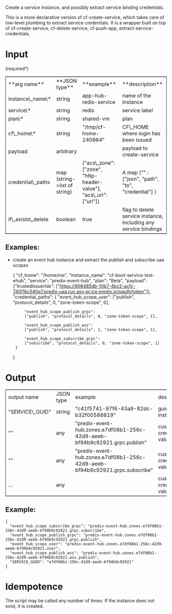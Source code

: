 Create a service instance, and possibly extract service binding credentials.

This is a more declarative version of cf-create-service, which takes care of low-level plumbing to extract service credentials.
It is a wrapper built on top of cf-create-service, cf-delete-service, cf-push-app, extract-service-credentials.

# Input

(required\*)

<table border="2" cellspacing="0" cellpadding="6" rules="groups" frame="hsides">


<colgroup>
<col  class="left" />

<col  class="left" />

<col  class="left" />

<col  class="left" />
</colgroup>
<tbody>
<tr>
<td class="left">**arg name**</td>
<td class="left">**JSON type**</td>
<td class="left">**example**</td>
<td class="left">**description**</td>
</tr>


<tr>
<td class="left">instance\_name\*</td>
<td class="left">string</td>
<td class="left">app-hub-redis-service</td>
<td class="left">name of the instance</td>
</tr>


<tr>
<td class="left">service\*</td>
<td class="left">string</td>
<td class="left">redis</td>
<td class="left">service label</td>
</tr>


<tr>
<td class="left">plan\*</td>
<td class="left">string</td>
<td class="left">shared-vm</td>
<td class="left">plan</td>
</tr>


<tr>
<td class="left">cf\_home\*</td>
<td class="left">string</td>
<td class="left">"/tmp/cf-home-240964"</td>
<td class="left">CF\_HOME where login has been issued</td>
</tr>


<tr>
<td class="left">payload</td>
<td class="left">arbitrary</td>
<td class="left">&#xa0;</td>
<td class="left">payload to create-service</td>
</tr>


<tr>
<td class="left">credential\_paths</td>
<td class="left">map (string->list of string)</td>
<td class="left">{"acs\_zone": ["zone", "http-header-value"], "acs\_uri": ["uri"]}</td>
<td class="left">A map {"<CUSTOM\_CREDENTIAL\_NAME>" : ["json", "path", "to", "credential"] }</td>
</tr>


<tr>
<td class="left">if\_exists\_delete</td>
<td class="left">boolean</td>
<td class="left">true</td>
<td class="left">flag to delete service instance, including any service bindings</td>
</tr>
</tbody>
</table>

## Examples:

-   create an event hub instance and extract the publish and subscribe uaa scopes

    {
         "cf_home": "/home/me",
         "instance_name": "cf-boot-service-test-ehub",
         "service": "predix-event-hub",
         "plan": "Beta",
         "payload": {"trustedIssuerIds": ["https://908485db-10b7-4bc2-acfc-740f1bc540e7.predix-uaa.run.asv-pr.ice.predix.io/oauth/token"]},
         "credential_paths": {
             "event_hub_scope_user":
             ["publish", "protocol_details", 0, "zone-token-scope", 0],
    
             "event_hub_scope_publish_grpc":
             ["publish", "protocol_details", 0, "zone-token-scope", 1],
    
             "event_hub_scope_publish_wss":
             ["publish", "protocol_details", 1, "zone-token-scope", 1],
    
             "event_hub_scope_subscribe_grpc":
             ["subscribe", "protocol_details", 0, "zone-token-scope", 1]
         }
    }

# Output

<table border="2" cellspacing="0" cellpadding="6" rules="groups" frame="hsides">


<colgroup>
<col  class="left" />

<col  class="left" />

<col  class="left" />

<col  class="left" />
</colgroup>
<tbody>
<tr>
<td class="left">output name</td>
<td class="left">JSON type</td>
<td class="left">example</td>
<td class="left">description</td>
</tr>


<tr>
<td class="left">"SERVICE\_GUID"</td>
<td class="left">string</td>
<td class="left">"c41f5741-97f6-43a9-82dc-b32f00588819"</td>
<td class="left">guid of the instance</td>
</tr>


<tr>
<td class="left">"<CREDENTIAL\_NAME\_A>"</td>
<td class="left">any</td>
<td class="left">"predix-event-hub.zones.e7df08b1-256c-42d9-aeeb-bf94b9c92921.grpc.publish"</td>
<td class="left">custom credential value</td>
</tr>


<tr>
<td class="left">"<CREDENTIAL\_NAME\_B>"</td>
<td class="left">any</td>
<td class="left">"predix-event-hub.zones.e7df08b1-256c-42d9-aeeb-bf94b9c92921.grpc.subscribe"</td>
<td class="left">custom credential value</td>
</tr>


<tr>
<td class="left">&#x2026;</td>
<td class="left">any</td>
<td class="left">&#xa0;</td>
<td class="left">custom credential value</td>
</tr>
</tbody>
</table>

## Example:

    {
      "event_hub_scope_subscribe_grpc": "predix-event-hub.zones.e7df08b1-256c-42d9-aeeb-bf94b9c92921.grpc.subscribe",
      "event_hub_scope_publish_grpc": "predix-event-hub.zones.e7df08b1-256c-42d9-aeeb-bf94b9c92921.grpc.publish",
      "event_hub_scope_user": "predix-event-hub.zones.e7df08b1-256c-42d9-aeeb-bf94b9c92921.user",
      "event_hub_scope_publish_wss": "predix-event-hub.zones.e7df08b1-256c-42d9-aeeb-bf94b9c92921.wss.publish",
      "SERVICE_GUID": "e7df08b1-256c-42d9-aeeb-bf94b9c92921"
    }

# Idempotence

The script may be called any number of times. If the instance does not exist, it is created.